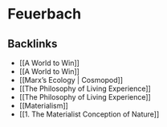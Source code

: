 # Feuerbach



## Backlinks

-   [[A World to Win]]
-   [[A World to Win]]
-   [[Marx&rsquo;s Ecology | Cosmopod]]
-   [[The Philosophy of Living Experience]]
-   [[The Philosophy of Living Experience]]
-   [[Materialism]]
-   [[1. The Materialist Conception of Nature]]
